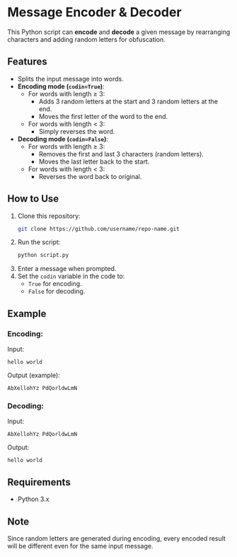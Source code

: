# Message Encoder & Decoder

This Python script can **encode** and **decode** a given message by rearranging characters and adding random letters for obfuscation.

## Features
- Splits the input message into words.
- **Encoding mode (`codin=True`)**:
  - For words with length ≥ 3:
    - Adds 3 random letters at the start and 3 random letters at the end.
    - Moves the first letter of the word to the end.
  - For words with length < 3:
    - Simply reverses the word.
- **Decoding mode (`codin=False`)**:
  - For words with length ≥ 3:
    - Removes the first and last 3 characters (random letters).
    - Moves the last letter back to the start.
  - For words with length < 3:
    - Reverses the word back to original.

## How to Use
1. Clone this repository:
   ```bash
   git clone https://github.com/username/repo-name.git
   ```
2. Run the script:
   ```bash
   python script.py
   ```
3. Enter a message when prompted.
4. Set the `codin` variable in the code to:
   - `True` for encoding.
   - `False` for decoding.

## Example
### Encoding:
Input:
```
hello world
```
Output (example):
```
AbXellohYz PdQorldwLmN
```

### Decoding:
Input:
```
AbXellohYz PdQorldwLmN
```
Output:
```
hello world
```

## Requirements
- Python 3.x

## Note
Since random letters are generated during encoding, every encoded result will be different even for the same input message.

